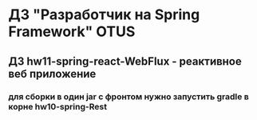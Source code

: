 # ДЗ "Разработчик на Spring Framework" OTUS
## ДЗ hw11-spring-react-WebFlux - реактивное веб приложение

### для сборки в один jar с фронтом нужно запустить gradle в корне hw10-spring-Rest

